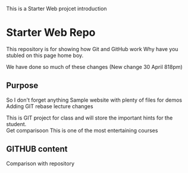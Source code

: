 This is a 
Starter Web projcet 
introduction
# Starter Web Repo

This repository is for showing how Git and GitHub work
Why have you stubled on this page home boy.

We have done so much of these changes
(New change 30 April 818pm)
## Purpose
So I don't forget anything
Sample website with plenty of files for demos
Adding GIT rebase lecture changes

This is GIT project for class and will store the important hints for the student.\
Get comparisoon 
This is one of the most entertaining courses
## GITHUB content
Comparison with repository
